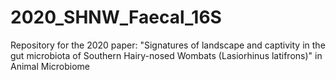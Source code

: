 # 2020_SHNW_Faecal_16S
Repository for the 2020 paper: "Signatures of landscape and captivity in the gut microbiota of Southern Hairy-nosed Wombats (Lasiorhinus latifrons)" in Animal Microbiome
